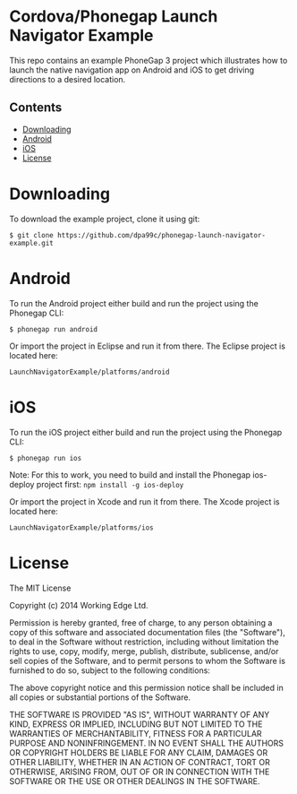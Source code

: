 Cordova/Phonegap Launch Navigator Example
=================================

This repo contains an example PhoneGap 3 project which illustrates how to launch the native navigation app on Android and iOS to get driving directions to a desired location.


## Contents
* [Downloading](#downloading)
* [Android](#android)
* [iOS](#ios)
* [License](#license)
 
# Downloading

To download the example project, clone it using git:
```
$ git clone https://github.com/dpa99c/phonegap-launch-navigator-example.git

```

# Android

To run the Android project either build and run the project using the Phonegap CLI:
```
$ phonegap run android

```

Or import the project in Eclipse and run it from there. The Eclipse project is located here:
```
LaunchNavigatorExample/platforms/android

```

# iOS

To run the iOS project either build and run the project using the Phonegap CLI:
```
$ phonegap run ios

```
Note: For this to work, you need to build and install the Phonegap ios-deploy project first: `npm install -g ios-deploy`

Or import the project in Xcode and run it from there. The Xcode project is located here:
```
LaunchNavigatorExample/platforms/ios

```

License
================

The MIT License

Copyright (c) 2014 Working Edge Ltd.

Permission is hereby granted, free of charge, to any person obtaining a copy
of this software and associated documentation files (the "Software"), to deal
in the Software without restriction, including without limitation the rights
to use, copy, modify, merge, publish, distribute, sublicense, and/or sell
copies of the Software, and to permit persons to whom the Software is
furnished to do so, subject to the following conditions:

The above copyright notice and this permission notice shall be included in
all copies or substantial portions of the Software.

THE SOFTWARE IS PROVIDED "AS IS", WITHOUT WARRANTY OF ANY KIND, EXPRESS OR
IMPLIED, INCLUDING BUT NOT LIMITED TO THE WARRANTIES OF MERCHANTABILITY,
FITNESS FOR A PARTICULAR PURPOSE AND NONINFRINGEMENT. IN NO EVENT SHALL THE
AUTHORS OR COPYRIGHT HOLDERS BE LIABLE FOR ANY CLAIM, DAMAGES OR OTHER
LIABILITY, WHETHER IN AN ACTION OF CONTRACT, TORT OR OTHERWISE, ARISING FROM,
OUT OF OR IN CONNECTION WITH THE SOFTWARE OR THE USE OR OTHER DEALINGS IN
THE SOFTWARE.